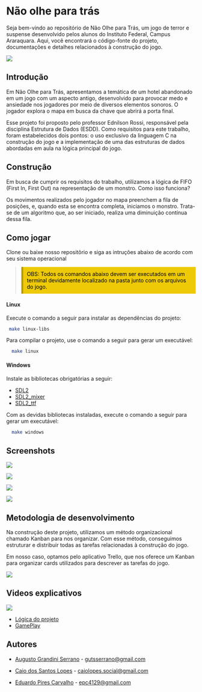 
# Não olhe para trás

Seja bem-vindo ao repositório de Não Olhe para Trás, um jogo de terror e suspense desenvolvido pelos alunos do Instituto Federal, Campus Araraquara. Aqui, você encontrará o código-fonte do projeto, documentações e detalhes relacionados à construção do jogo.

![](https://i.imgur.com/8VhZT0o_d.webp?maxwidth=760&fidelity=grand)


## Introdução

Em Não Olhe para Trás, apresentamos a temática de um hotel abandonado em um jogo com um aspecto antigo, desenvolvido para provocar medo e ansiedade nos jogadores por meio de diversos elementos sonoros. O jogador explora o mapa em busca da chave que abrirá a porta final.

Esse projeto foi proposto pelo professor Ednilson Rossi, responsável pela disciplina Estrutura de Dados (ESDD). Como requisitos para este trabalho, foram estabelecidos dois pontos: o uso exclusivo da linguagem C na construção do jogo e a implementação de uma das estruturas de dados abordadas em aula na lógica principal do jogo.

## Construção
Em busca de cumprir os requisitos do trabalho, utilizamos a lógica de FIFO (First In, First Out) na representação de um monstro. Como isso funciona?

Os movimentos realizados pelo jogador no mapa preenchem a fila de posições, e, quando esta se encontra completa, iniciamos o monstro. Trata-se de um algoritmo que, ao ser iniciado, realiza uma diminuição contínua dessa fila.

## Como jogar
Clone ou baixe nosso repositõrio e siga as intruções abaixo de acordo com seu sistema operacional



> <span style="background-color: #eeca06; padding: 10px; display: block; border-left: 5px solid #b79a00; color: black">
> OBS: Todos os comandos abaixo devem ser executados em um terminal devidamente localizado na pasta junto com os arquivos do jogo. 
> </span>





#### Linux
Execute o comando a seguir para instalar as dependências do projeto:

 ```bash
  make linux-libs
  ```
Para compilar o projeto, use o comando a seguir para gerar um executável:

```bash
  make linux
  ```
#### Windows
Instale as bibliotecas obrigatórias a seguir:

- [SDL2](https://www.libsdl.org/)
- [SDL2_mixer](https://wiki.libsdl.org/SDL2_mixer/FrontPage)
- [SDL2_ttf](https://wiki.libsdl.org/SDL2_ttf/FrontPage)

Com as devidas bibliotecas instaladas, execute o comando a seguir para gerar um executável:

```bash
  make windows
  ```

## Screenshots
![](https://i.imgur.com/z6Ui7bN.png)

![](https://i.imgur.com/mIWHUc3.png)

![](https://i.imgur.com/qD4BTca.png)

![](https://i.imgur.com/NziqAJr.png)

## Metodologia de desenvolvimento

Na construção deste projeto, utilizamos um método organizacional chamado Kanban para nos organizar. Com esse método, conseguimos estruturar e distribuir todas as tarefas relacionadas à construção do jogo.

Em nosso caso, optamos pelo aplicativo Trello, que nos oferece um Kanban para organizar cards utilizados para descrever as tarefas do jogo.

![](https://i.imgur.com/8CI7wJK_d.webp?maxwidth=760&fidelity=grand)

## Videos explicativos


  ![](https://i.imgur.com/27Zbyvz.gif)
- [Lógica do projeto](https://www.youtube.com/watch?v=rhTQ_YKvdUI&ab_channel=AugustoSerrano)
- [GamePlay](https://www.youtube.com/watch?v=kMrowFIeegs&ab_channel=AugustoSerrano)

## Autores
- [Augusto Grandini Serrano](@gutsserrano) - [gutsserrano@gmail.com](mailto:gutsserrano@gmail.com)

- [Caio dos Santos Lopes](@caioslopes) - [caiolopes.social@gmail.com](mailto:caiolopes.social@gmail.com) 

- [Eduardo Pires Carvalho](@EduardoPC05) - [epc4129@gmail.com](mailto:epc4129@gmail.com)
  
